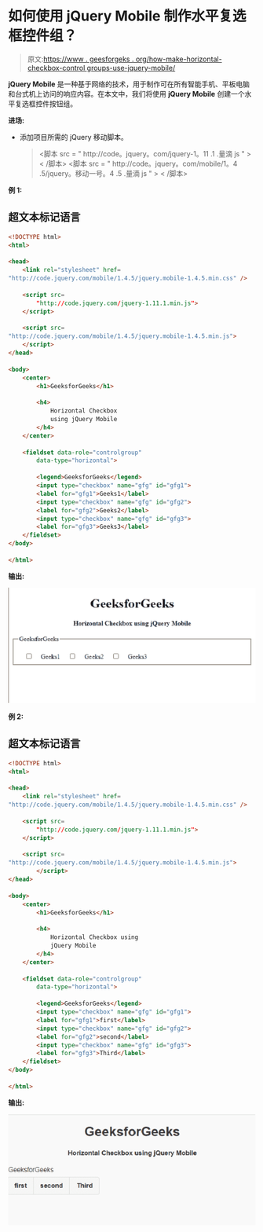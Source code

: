 # 如何使用 jQuery Mobile 制作水平复选框控件组？

> 原文:[https://www . geesforgeks . org/how-make-horizontal-checkbox-control groups-use-jquery-mobile/](https://www.geeksforgeeks.org/how-to-make-horizontal-checkbox-controlgroups-using-jquery-mobile/)

**jQuery Mobile** 是一种基于网络的技术，用于制作可在所有智能手机、平板电脑和台式机上访问的响应内容。在本文中，我们将使用 **jQuery Mobile** 创建一个水平复选框控件按钮组。

**进场:**

*   添加项目所需的 jQuery 移动脚本。

    > <link rel="”stylesheet”" href="”http://code.jquery.com/mobile/1.4.5/jquery.mobile-1.4.5.min.css”">
    > <脚本 src = " http://code。jquery。com/jquery-1。11 .1 .量滴 js " > < /脚本>
    > <脚本 src = " http://code。jquery。com/mobile/1。4 .5/jquery。移动一号。4 .5 .量滴 js " > < /脚本>

**例 1:**

## 超文本标记语言

```html
<!DOCTYPE html>
<html>

<head>
    <link rel="stylesheet" href=
"http://code.jquery.com/mobile/1.4.5/jquery.mobile-1.4.5.min.css" />

    <script src=
        "http://code.jquery.com/jquery-1.11.1.min.js">
    </script>

    <script src=
"http://code.jquery.com/mobile/1.4.5/jquery.mobile-1.4.5.min.js">
    </script>
</head>

<body>
    <center>
        <h1>GeeksforGeeks</h1>

        <h4>
            Horizontal Checkbox 
            using jQuery Mobile
        </h4>
    </center>

    <fieldset data-role="controlgroup" 
        data-type="horizontal">

        <legend>GeeksforGeeks</legend>
        <input type="checkbox" name="gfg" id="gfg1">
        <label for="gfg1">Geeks1</label>
        <input type="checkbox" name="gfg" id="gfg2">
        <label for="gfg2">Geeks2</label>
        <input type="checkbox" name="gfg" id="gfg3">
        <label for="gfg3">Geeks3</label>
    </fieldset>
</body>

</html> 
```

**输出:**

![](img/16aaa953cbe1d83e6455f36631831849.png)

**例 2:**

## 超文本标记语言

```html
<!DOCTYPE html>
<html>

<head>
    <link rel="stylesheet" href=
"http://code.jquery.com/mobile/1.4.5/jquery.mobile-1.4.5.min.css" />

    <script src=
        "http://code.jquery.com/jquery-1.11.1.min.js">
    </script>

    <script src=
"http://code.jquery.com/mobile/1.4.5/jquery.mobile-1.4.5.min.js">
        </script>
</head>

<body>
    <center>
        <h1>GeeksforGeeks</h1>

        <h4>
            Horizontal Checkbox using 
            jQuery Mobile
        </h4>
    </center>

    <fieldset data-role="controlgroup" 
        data-type="horizontal">

        <legend>GeeksforGeeks</legend>
        <input type="checkbox" name="gfg" id="gfg1">
        <label for="gfg1">first</label>
        <input type="checkbox" name="gfg" id="gfg2">
        <label for="gfg2">second</label>
        <input type="checkbox" name="gfg" id="gfg3">
        <label for="gfg3">Third</label>
    </fieldset>
</body>

</html> 
```

**输出:**

![](img/a0d27a565bd4eb97935caf04a046d5ff.png)
